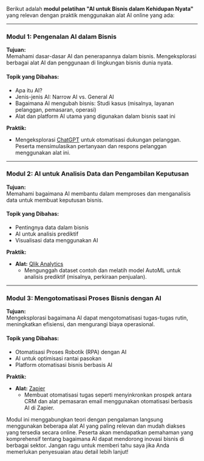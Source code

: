 Berikut adalah **modul pelatihan "AI untuk Bisnis dalam Kehidupan Nyata"** yang relevan dengan praktik menggunakan alat AI online yang ada:

---

### **Modul 1: Pengenalan AI dalam Bisnis**

**Tujuan:**  
Memahami dasar-dasar AI dan penerapannya dalam bisnis. Mengeksplorasi berbagai alat AI dan penggunaan di lingkungan bisnis dunia nyata.

#### **Topik yang Dibahas:**
- Apa itu AI?
- Jenis-jenis AI: Narrow AI vs. General AI
- Bagaimana AI mengubah bisnis: Studi kasus (misalnya, layanan pelanggan, pemasaran, operasi)
- Alat dan platform AI utama yang digunakan dalam bisnis saat ini

**Praktik:**
- Mengeksplorasi [ChatGPT](https://chat.openai.com/) untuk otomatisasi dukungan pelanggan. Peserta mensimulasikan pertanyaan dan respons pelanggan menggunakan alat ini.

---

### **Modul 2: AI untuk Analisis Data dan Pengambilan Keputusan**

**Tujuan:**  
Memahami bagaimana AI membantu dalam memproses dan menganalisis data untuk membuat keputusan bisnis.

#### **Topik yang Dibahas:**
- Pentingnya data dalam bisnis
- AI untuk analisis prediktif
- Visualisasi data menggunakan AI

**Praktik:**
- **Alat:** [Qlik Analytics](https://www.qlik.com/us)
  - Mengunggah dataset contoh dan melatih model AutoML untuk analisis prediktif (misalnya, perkiraan penjualan).
  
---

### **Modul 3: Mengotomatisasi Proses Bisnis dengan AI**

**Tujuan:**  
Mengeksplorasi bagaimana AI dapat mengotomatisasi tugas-tugas rutin, meningkatkan efisiensi, dan mengurangi biaya operasional.

#### **Topik yang Dibahas:**
- Otomatisasi Proses Robotik (RPA) dengan AI
- AI untuk optimisasi rantai pasokan
- Platform otomatisasi bisnis berbasis AI

**Praktik:**
- **Alat:** [Zapier](https://zapier.com/)
  - Membuat otomatisasi tugas seperti menyinkronkan prospek antara CRM dan alat pemasaran email menggunakan otomatisasi berbasis AI di Zapier.


Modul ini menggabungkan teori dengan pengalaman langsung menggunakan beberapa alat AI yang paling relevan dan mudah diakses yang tersedia secara online. Peserta akan mendapatkan pemahaman yang komprehensif tentang bagaimana AI dapat mendorong inovasi bisnis di berbagai sektor. Jangan ragu untuk memberi tahu saya jika Anda memerlukan penyesuaian atau detail lebih lanjut!